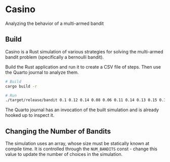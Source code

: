 # Casino

Analyzing the behavior of a multi-armed bandit

## Build

Casino is a Rust simulation of various strategies for solving the multi-armed bandit problem (specifically a bernoulli bandit).

Build the Rust application and run it to create a CSV file of steps. Then use the Quarto journal to analyze them.

```sh
# Build
cargo build -r

# Run
./target/release/bandit 0.1 0.12 0.14 0.08 0.06 0.11 0.14 0.13 0.15 0.12 50000 epsilon 0.01 > bandits.csv
```

The Quarto journal has an invocation of the built simulation and is already hooked up to inspect it.

## Changing the Number of Bandits

The simulation uses an array, whose size must be statically known at compile time. It is controlled through the `NUM_BANDITS` const - change this value to update the number of choices in the simulation.
